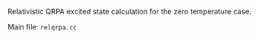Relativistic QRPA excited state calculation for the zero temperature case.

Main file: `relqrpa.cc`
